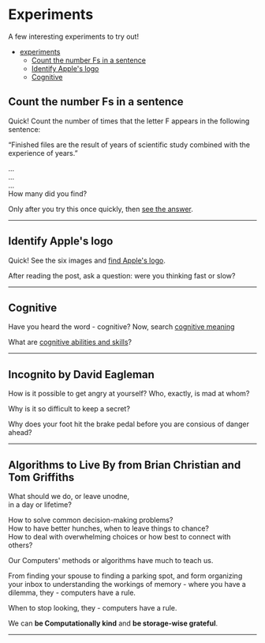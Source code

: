 # Experiments   

A few interesting experiments to try out!   

   * [experiments](#experiments)
      * [Count the number Fs in a sentence](#count-the-number-Fs-in-a-sentence)
      * [Identify Apple's logo](#identify-Apple-logo)
      * [Cognitive](#cognitive)

## Count the number Fs in a sentence    

Quick! Count the number of times that the letter F appears in the following sentence:   

“Finished files are the result of years of scientific study combined with the experience of years.”    

...   
...   
...   
How many did you find?    

Only after you try this once quickly, then [see the answer](https://sharpbrains.com/blog/2006/09/10/brain-exercise-brain-teaser).    

----

## Identify Apple's logo   

Quick! See the six images and [find Apple's logo](https://sharpbrains.com/blog/2015/04/01/brain-teaser-to-test-attention-and-memory-can-you-identify-apples-logo).    

After reading the post, ask a question: were you thinking fast or slow?    

----

## Cognitive   

Have you heard the word - cognitive? Now, search [cognitive meaning](https://www.google.com/search?q=cognitive+meaning)    

What are [cognitive abilities and skills](https://sharpbrains.com/what-are-cognitive-abilities)?    

----

## Incognito by David Eagleman   

How is it possible to get angry at yourself? Who, exactly, is mad at whom?    

Why is it so difficult to keep a secret?    

Why does your foot hit the brake pedal before you are consious of danger ahead?     

---- 

## Algorithms to Live By from Brian Christian and Tom Griffiths    

What should we do, or leave unodne,    
in a day or lifetime?    

How to solve common decision-making problems?     
How to have better hunches, when to leave things to chance?      
How to deal with overwhelming choices or how best to connect with others?    

Our Computers' methods or algorithms have much to teach us.     

From finding your spouse to finding a parking spot, and form organizing your inbox to understanding the workings of memory - where you have a dilemma, they - computers have a rule.    

When to stop looking, they - computers have a rule.    

We can **be Computationally kind** and **be storage-wise grateful**.    

----
